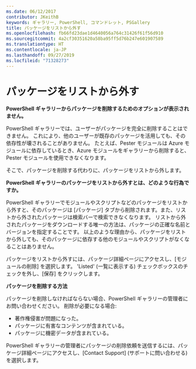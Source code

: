 ```yaml
---
ms.date: 06/12/2017
contributor: JKeithB
keywords: ギャラリー, PowerShell, コマンドレット, PSGallery
title: パッケージをリストから外す
ms.openlocfilehash: fb66fd23dae1d4640056a764c31426f61f56d910
ms.sourcegitcommit: 4a2cf30351620a58ba95ff5d76b247e601907589
ms.translationtype: HT
ms.contentlocale: ja-JP
ms.lasthandoff: 09/27/2019
ms.locfileid: "71328273"
---
```

# <a name="unlisting-packages"></a>パッケージをリストから外す

**PowerShell ギャラリーからパッケージを削除するためのオプションが表示されません。**

PowerShell ギャラリーでは、ユーザーがパッケージを完全に削除することはできません。
これにより、他のユーザーが既存のパッケージを活用しても、その依存性が壊されることがありません。
たとえば、Pester モジュールは Azure モジュールに依存しているとき、Azure モジュールをギャラリーから削除すると、Pester モジュールを使用できなくなります。

そこで、パッケージを削除する代わりに、パッケージをリストから外します。

**PowerShell ギャラリーのパッケージをリストから外すとは、どのような行為ですか。**

PowerShell ギャラリーでモジュールやスクリプトなどのパッケージをリストから外すと、そのパッケージは [パッケージ] タブから削除されます。また、リストから外されたパッケージは検索バーで検索できなくなります。
リストから外されたパッケージをダウンロードする唯一の方法は、パッケージの正確な名前とバージョンを指定することです。
以上のような理由から、パッケージをリストから外しても、そのパッケージに依存する他のモジュールやスクリプトがなくなることはありません。

パッケージをリストから外すには、パッケージ詳細ページにアクセスし、[モジュールの削除] を選択します。 'Listed' (一覧に表示する) チェックボックスのチェックを外し、[保存] をクリックします。

**パッケージを削除する方法**

パッケージを削除しなければならない場合、PowerShell ギャラリーの管理者にお問い合わせください。
削除が必要になる場合:
- 著作権侵害が問題になった。
- パッケージに有害なコンテンツが含まれている。
- パッケージに機密データが含まれている。

PowerShell ギャラリーの管理者にパッケージの削除依頼を送信するには、パッケージ詳細ページにアクセスし、[Contact Support] \(サポートに問い合わせる) を選択します。
